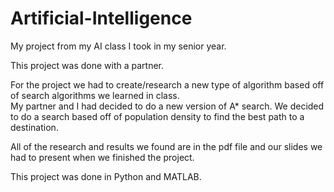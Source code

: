 # Artificial-Intelligence
My project from my AI class I took in my senior year.

This project was done with a partner.

For the project we had to create/research a new type of algorithm based off of search algorithms we learned in class.  
My partner and I had decided to do a new version of A* search.  We decided to do a search based off of population density to find the best path to a destination.

All of the research and results we found are in the pdf file and our slides we had to present when we finished the project.

This project was done in Python and MATLAB.
